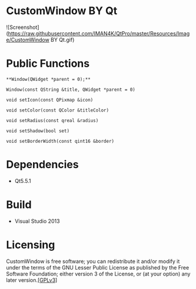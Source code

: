 CustomWindow BY Qt 
==================

![Screenshot](https://raw.githubusercontent.com/IMAN4K/QtPro/master/Resources/Image/CustomWindow BY Qt.gif)

# Public Functions

``**Window(QWidget *parent = 0);**``

`Window(const QString &title, QWidget *parent = 0)`

`void setIcon(const QPixmap &icon)`

`void setColor(const QColor &titleColor)`

`void setRadius(const qreal &radius)`

`void setShadow(bool set)`

`void setBorderWidth(const qint16 &border)`

# Dependencies
* Qt5.5.1

# Build
* Visual Studio 2013

# Licensing
CustomWindow is free software; you can redistribute it and/or modify it under the terms of the GNU Lesser Public License as published by the Free Software Foundation; either version 3 of the License, or (at your option) any later version.[[GPLv3]](https://en.wikipedia.org/wiki/GNU_General_Public_License)
